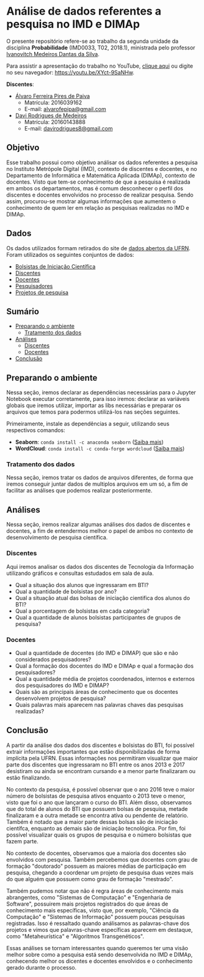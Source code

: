 # Análise de dados referentes a pesquisa no IMD e DIMAp
O presente repositório refere-se ao trabalho da segunda unidade da disciplina **Probabilidade** (IMD0033, T02, 2018.1), ministrada pelo professor [Ivanovitch Medeiros Dantas da Silva](https://github.com/ivanovitchm).

Para assistir a apresentação do trabalho no YouTube, [clique aqui](https://youtu.be/XYct-9SaNHw) ou digite no seu navegador: https://youtu.be/XYct-9SaNHw.

**Discentes**:
- <a href="https://github.com/alvarofpp">Álvaro Ferreira Pires de Paiva</a>
  - Matrícula: 2016039162
  - E-mail: alvarofepipa@gmail.com
- <a href="https://github.com/davir8">Davi Rodrigues de Medeiros</a>
  - Matrícula: 20160143888
  - E-mail: davirodrigues8@gmail.com

## Objetivo
Esse trabalho possui como objetivo análisar os dados referentes a pesquisa no Instituto Metrópole Digital (IMD), contexto de discentes e docentes, e no Departamento de Informática e Matemática Aplicada (DIMAp), contexto de docentes. Visto que tem-se conhecimento de que a pesquisa é realizada em ambos os departamentos, mas é comum desconhecer o perfil dos discentes e docentes envolvidos no processo de realizar pesquisa. Sendo assim, procurou-se mostrar algumas informações que aumentem o conhecimento de quem ler em relação as pesquisas realizadas no IMD e DIMAp.

## Dados
Os dados utilizados formam retirados do site de <a href="http://dados.ufrn.br/">dados abertos da UFRN</a>. Foram utilizados os seguintes conjuntos de dados:
- <a href="http://dados.ufrn.br/dataset/bolsistas-de-iniciacao-cientifica">Bolsistas de Iniciação Científica</a>
- <a href="http://dados.ufrn.br/dataset/discentes">Discentes</a>
- <a href="http://dados.ufrn.br/dataset/docentes">Docentes</a>
- <a href="http://dados.ufrn.br/dataset/pesquisadores">Pesquisadores</a>
- <a href="http://dados.ufrn.br/dataset/projetos-de-pesquisa">Projetos de pesquisa</a>


## Sumário
- [Preparando o ambiente](#ambiente)
  - [Tratamento dos dados](#tratamento)
- [Análises](#analise)
  - [Discentes](#discentes)
  - [Docentes](#docentes)
- [Conclusão](#conclusao)

## <a id="ambiente">Preparando o ambiente</a>
Nessa seção, iremos  declarar as dependências necessárias para o Jupyter Notebook executar corretamente, para isso iremos: declarar as variáveis globais que iremos utilizar, importar as libs necessárias e preparar os arquivos que temos para podermos utilizá-los nas seções seguintes.

Primeiramente, instale as dependências a seguir, utilizando seus respectivos comandos:
- **Seaborn**: `conda install -c anaconda seaborn` ([Saiba mais](https://seaborn.pydata.org/))
- **WordCloud**: `conda install -c conda-forge wordcloud` ([Saiba mais](https://github.com/amueller/word_cloud))

### <a id="tratamento">Tratamento dos dados</a>
Nessa seção, iremos tratar os dados de arquivos diferentes, de forma que iremos conseguir juntar dados de multiplos arquivos em um só, a fim de facilitar as análises que podemos realizar posteriormente.

## <a id="analise">Análises</a>
Nessa seção, iremos realizar algumas análises dos dados de discentes e docentes, a fim de entendermos melhor o papel de ambos no contexto de desenvolvimento de pesquisa científica.

### <a id="discentes">Discentes</a>
Aqui iremos analisar os dados dos discentes de Tecnologia da Informação utilizando gráficos e consultas estudados em sala de aula.

- Qual a situação dos alunos que ingressaram em BTI?
- Qual a quantidade de bolsistas por ano?
- Qual a situação atual das bolsas de iniciação cientifica dos alunos do BTI?
- Qual a porcentagem de bolsistas em cada categoria?
- Qual a quantidade de alunos bolsistas participantes de grupos de pesquisa?

### <a id="docentes">Docentes</a>
- Qual a quantidade de docentes (do IMD e DIMAP) que são e não considerados pesquisadores?
- Qual a formação dos docentes do IMD e DIMAp e qual a formação dos pesquisadores?
- Qual a quantidade média de projetos coordenados, internos e externos dos pesquisadores do IMD e DIMAP?
- Quais são as principais áreas de conhecimento que os docentes desenvolvem projetos de pesquisa?
- Quais palavras mais aparecem nas palavras chaves das pesquisas realizadas?

## <a id="conclusao">Conclusão</a>
A partir da análise dos dados dos discentes e bolsistas do BTI, foi possível extrair informações importantes que estão disponibilizadas de forma implícita pela UFRN. Essas informações nos permitiram visualizar que maior parte dos discentes que ingressaram no BTI entre os anos 2013 e 2017 desistiram ou ainda se encontram cursando e a menor parte finalizaram ou estão finalizando.

No contexto da pesquisa, é possível observar que o ano 2016 teve o maior número de bolsistas de pesquisa ativos enquanto o 2013 teve o menor, visto que foi o ano que lançaram o curso do BTI. Além disso, observamos que do total de alunos do BTI que possuem bolsas de pesquisa, metade finalizaram e a outra metade se encontra ativa ou pendente de relatório. Também é notado que a maior parte dessas bolsas são de iniciação científca, enquanto as demais são de iniciação tecnológica. Por fim, foi possível visualizar quais os grupos de pesquisa e o número bolsistas que fazem parte.

No contexto de docentes, observamos que a maioria dos docentes são envolvidos com pesquisa. Também percebemos que docentes com grau de formação "doutorado" possuem as maiores médias de participação em pesquisa, chegando a coordenar um projeto de pesquisa duas vezes mais do que alguém que possuem como grau de formação "mestrado".

Também pudemos notar que não é regra áreas de conhecimento mais abrangentes, como "Sistemas de Computação" e "Engenharia de Software", possuirem mais projetos registrados do que áreas de conhecimento mais específicas, visto que, por exemplo, "Ciência da Computação" e "Sistemas de Informação" possuem poucas pesquisas registradas. Isso é ressaltado quando análisamos as palavras-chave dos projetos e vimos que palavras-chave específicas aparecem em destaque, como "Metaheurística" e "Algoritmos Transgenéticos".

Essas análises se tornam interessantes quando queremos ter uma visão melhor sobre como a pesquisa está sendo desenvolvida no IMD e DIMAp, conhecendo melhor os dicentes e docentes envolvidos e o conhecimento gerado durante o processo.

